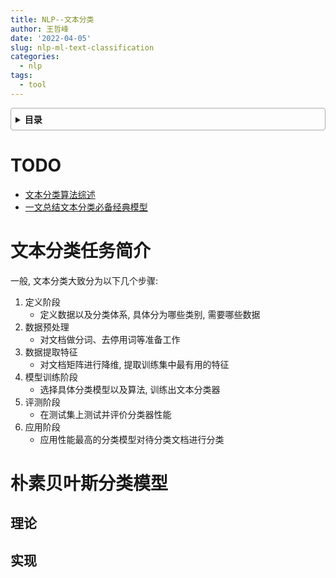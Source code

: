 ```yaml
---
title: NLP--文本分类
author: 王哲峰
date: '2022-04-05'
slug: nlp-ml-text-classification
categories:
  - nlp
tags:
  - tool
---
```


<style>
details {
    border: 1px solid #aaa;
    border-radius: 4px;
    padding: .5em .5em 0;
}
summary {
    font-weight: bold;
    margin: -.5em -.5em 0;
    padding: .5em;
}
details[open] {
    padding: .5em;
}
details[open] summary {
    border-bottom: 1px solid #aaa;
    margin-bottom: .5em;
}
</style>

<details><summary>目录</summary><p>

- [TODO](#todo)
- [文本分类任务简介](#文本分类任务简介)
- [朴素贝叶斯分类模型](#朴素贝叶斯分类模型)
  - [理论](#理论)
  - [实现](#实现)
</p></details><p></p>

# TODO

* [文本分类算法综述](https://mp.weixin.qq.com/s/nwYDRoMKYZ0xal9bRXCfHw)
* [一文总结文本分类必备经典模型](https://mp.weixin.qq.com/s/f5SkoWD4BY_HDWfPi5R5ng)

# 文本分类任务简介

一般, 文本分类大致分为以下几个步骤:

1. 定义阶段
    - 定义数据以及分类体系, 具体分为哪些类别, 需要哪些数据
2. 数据预处理
    - 对文档做分词、去停用词等准备工作
3. 数据提取特征
    - 对文档矩阵进行降维, 提取训练集中最有用的特征
4. 模型训练阶段
    - 选择具体分类模型以及算法, 训练出文本分类器
5. 评测阶段
    - 在测试集上测试并评价分类器性能
6. 应用阶段
    - 应用性能最高的分类模型对待分类文档进行分类

# 朴素贝叶斯分类模型

## 理论


## 实现

